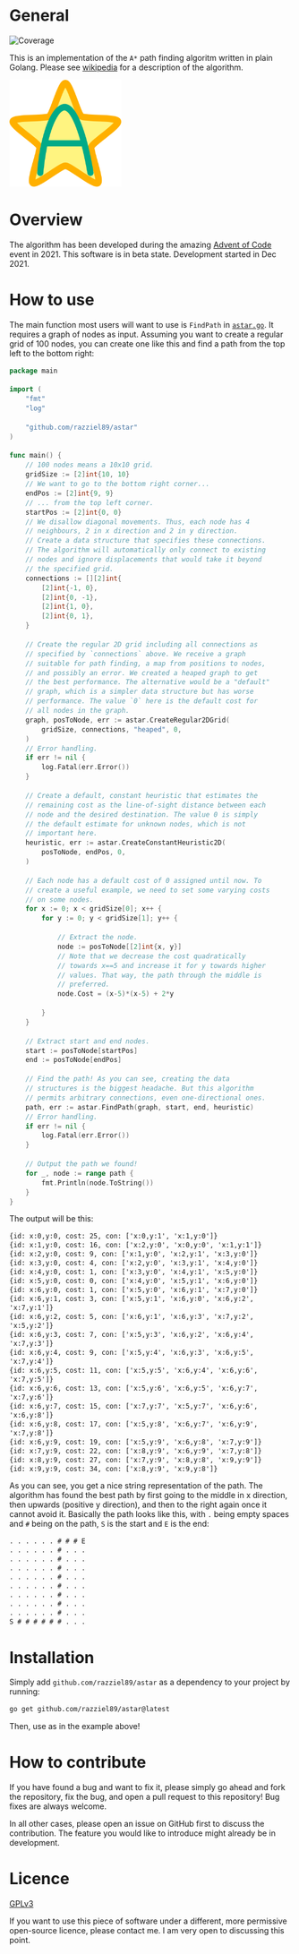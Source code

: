 # General
![Coverage](https://img.shields.io/badge/Coverage-100.0%25-brightgreen)

This is an implementation of the `A*` path finding algoritm written in plain
Golang.
Please see [wikipedia](https://en.wikipedia.org/wiki/A*_search_algorithm) for a
description of the algorithm.

<img src="./logo.png" alt="astar logo" width="200"/>

# Overview

The algorithm has been developed during the amazing [Advent of
Code](https://adventofcode.com) event in 2021.
This software is in beta state.
Development started in Dec 2021.

# How to use

The main function most users will want to use is `FindPath` in
[`astar.go`](./astar.go).
It requires a graph of nodes as input.
Assuming you want to create a regular grid of 100 nodes, you can create one like
this and find a path from the top left to the bottom right:

```go
package main

import (
    "fmt"
    "log"

    "github.com/razziel89/astar"
)

func main() {
    // 100 nodes means a 10x10 grid.
    gridSize := [2]int{10, 10}
    // We want to go to the bottom right corner...
    endPos := [2]int{9, 9}
    // ... from the top left corner.
    startPos := [2]int{0, 0}
    // We disallow diagonal movements. Thus, each node has 4
    // neighbours, 2 in x direction and 2 in y direction.
    // Create a data structure that specifies these connections.
    // The algorithm will automatically only connect to existing
    // nodes and ignore displacements that would take it beyond
    // the specified grid.
    connections := [][2]int{
        [2]int{-1, 0},
        [2]int{0, -1},
        [2]int{1, 0},
        [2]int{0, 1},
    }

    // Create the regular 2D grid including all connections as
    // specified by `connections` above. We receive a graph
    // suitable for path finding, a map from positions to nodes,
    // and possibly an error. We created a heaped graph to get
    // the best performance. The alternative would be a "default"
    // graph, which is a simpler data structure but has worse
    // performance. The value `0` here is the default cost for
    // all nodes in the graph.
    graph, posToNode, err := astar.CreateRegular2DGrid(
        gridSize, connections, "heaped", 0,
    )
    // Error handling.
    if err != nil {
        log.Fatal(err.Error())
    }

    // Create a default, constant heuristic that estimates the
    // remaining cost as the line-of-sight distance between each
    // node and the desired destination. The value 0 is simply
    // the default estimate for unknown nodes, which is not
    // important here.
    heuristic, err := astar.CreateConstantHeuristic2D(
        posToNode, endPos, 0,
    )

    // Each node has a default cost of 0 assigned until now. To
    // create a useful example, we need to set some varying costs
    // on some nodes.
    for x := 0; x < gridSize[0]; x++ {
        for y := 0; y < gridSize[1]; y++ {

            // Extract the node.
            node := posToNode[[2]int{x, y}]
            // Note that we decrease the cost quadratically
            // towards x==5 and increase it for y towards higher
            // values. That way, the path through the middle is
            // preferred.
            node.Cost = (x-5)*(x-5) + 2*y

        }
    }

    // Extract start and end nodes.
    start := posToNode[startPos]
    end := posToNode[endPos]

    // Find the path! As you can see, creating the data
    // structures is the biggest headache. But this algorithm
    // permits arbitrary connections, even one-directional ones.
    path, err := astar.FindPath(graph, start, end, heuristic)
    // Error handling.
    if err != nil {
        log.Fatal(err.Error())
    }

    // Output the path we found!
    for _, node := range path {
        fmt.Println(node.ToString())
    }
}
```

The output will be this:

```
{id: x:0,y:0, cost: 25, con: ['x:0,y:1', 'x:1,y:0']}
{id: x:1,y:0, cost: 16, con: ['x:2,y:0', 'x:0,y:0', 'x:1,y:1']}
{id: x:2,y:0, cost: 9, con: ['x:1,y:0', 'x:2,y:1', 'x:3,y:0']}
{id: x:3,y:0, cost: 4, con: ['x:2,y:0', 'x:3,y:1', 'x:4,y:0']}
{id: x:4,y:0, cost: 1, con: ['x:3,y:0', 'x:4,y:1', 'x:5,y:0']}
{id: x:5,y:0, cost: 0, con: ['x:4,y:0', 'x:5,y:1', 'x:6,y:0']}
{id: x:6,y:0, cost: 1, con: ['x:5,y:0', 'x:6,y:1', 'x:7,y:0']}
{id: x:6,y:1, cost: 3, con: ['x:5,y:1', 'x:6,y:0', 'x:6,y:2', 'x:7,y:1']}
{id: x:6,y:2, cost: 5, con: ['x:6,y:1', 'x:6,y:3', 'x:7,y:2', 'x:5,y:2']}
{id: x:6,y:3, cost: 7, con: ['x:5,y:3', 'x:6,y:2', 'x:6,y:4', 'x:7,y:3']}
{id: x:6,y:4, cost: 9, con: ['x:5,y:4', 'x:6,y:3', 'x:6,y:5', 'x:7,y:4']}
{id: x:6,y:5, cost: 11, con: ['x:5,y:5', 'x:6,y:4', 'x:6,y:6', 'x:7,y:5']}
{id: x:6,y:6, cost: 13, con: ['x:5,y:6', 'x:6,y:5', 'x:6,y:7', 'x:7,y:6']}
{id: x:6,y:7, cost: 15, con: ['x:7,y:7', 'x:5,y:7', 'x:6,y:6', 'x:6,y:8']}
{id: x:6,y:8, cost: 17, con: ['x:5,y:8', 'x:6,y:7', 'x:6,y:9', 'x:7,y:8']}
{id: x:6,y:9, cost: 19, con: ['x:5,y:9', 'x:6,y:8', 'x:7,y:9']}
{id: x:7,y:9, cost: 22, con: ['x:8,y:9', 'x:6,y:9', 'x:7,y:8']}
{id: x:8,y:9, cost: 27, con: ['x:7,y:9', 'x:8,y:8', 'x:9,y:9']}
{id: x:9,y:9, cost: 34, con: ['x:8,y:9', 'x:9,y:8']}
```

As you can see, you get a nice string representation of the path.
The algorithm has found the best path by first going to the middle in x
direction, then upwards (positive y direction), and then to the right again
once it cannot avoid it.
Basically the path looks like this, with `.` being empty spaces and `#` being on
the path, `S` is the start and `E` is the end:

```
. . . . . . # # # E
. . . . . . # . . .
. . . . . . # . . .
. . . . . . # . . .
. . . . . . # . . .
. . . . . . # . . .
. . . . . . # . . .
. . . . . . # . . .
. . . . . . # . . .
S # # # # # # . . .
```

# Installation

Simply add `github.com/razziel89/astar` as a dependency to your project by
running:
```bash
go get github.com/razziel89/astar@latest
```
Then, use as in the example above!

# How to contribute

If you have found a bug and want to fix it, please simply go ahead and fork the
repository, fix the bug, and open a pull request to this repository!
Bug fixes are always welcome.

In all other cases, please open an issue on GitHub first to discuss the
contribution.
The feature you would like to introduce might already be in development.

# Licence

[GPLv3](./LICENCE)

If you want to use this piece of software under a different, more permissive
open-source licence, please contact me.
I am very open to discussing this point.
